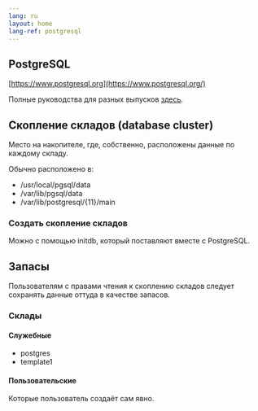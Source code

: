 ```yaml
---
lang: ru
layout: home
lang-ref: postgresql
---
```


## PostgreSQL

[https://www.postgresql.org](https://www.postgresql.org/)

Полные руководства для разных выпусков [здесь](https://www.postgresql.org/docs/).

## Скопление складов (database cluster)

Место на накопителе, где, собственно, расположены данные по каждому складу.

Обычно расположено в:

- /usr/local/pgsql/data
- /var/lib/pgsql/data
- /var/lib/postgresql/{11}/main

### Создать скопление складов

Можно с помощью initdb, который поставляют вместе с PostgreSQL.

## Запасы

Пользователям с правами чтения к скоплению складов следует сохранять данные
оттуда в качестве запасов.

### Склады

#### Служебные

- postgres
- template1

#### Пользовательские

Которые пользователь создаёт сам явно.
